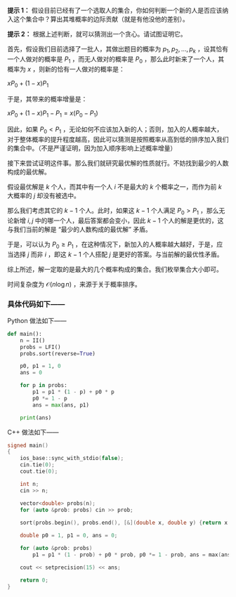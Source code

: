**提示 1：** 假设目前已经有了一个选取人的集合，你如何判断一个新的人是否应该纳入这个集合中？算出其堆概率的边际贡献（就是有他没他的差别）。

**提示 2：** 根据上述判断，就可以猜测出一个贪心。请试图证明它。

首先，假设我们目前选择了一批人，其做出题目的概率为 $p_1, p_2, \dots, p_k$ ，设其恰有一个人做对的概率是 $P_1$ ，而无人做对的概率是 $P_0$ ，那么此时新来了一个人，其概率为 $x$ ，则新的恰有一人做对的概率是：

$xP_0+(1-x)P_1$ 

于是，其带来的概率增量是：

$xP_0+(1-x)P_1-P_1=x(P_0-P_1)$ 

因此，如果 $P_0<P_1$ ，无论如何不应该加入新的人；否则，加入的人概率越大，对于整体概率的提升程度越高，因此可以猜测是按照概率从高到低的排序加入我们的集合中。（不是严谨证明，因为加入顺序影响上述概率增量）

接下来尝试证明这件事。那么我们就研究最优解的性质就行。不妨找到最少的人数构成的最优解。

假设最优解是 $k$ 个人，而其中有一个人 $i$ 不是最大的 $k$ 个概率之一，而作为前 $k$ 大概率的 $j$ 却没有被选中。

那么我们考虑其它的 $k-1$ 个人。此时，如果这 $k-1$ 个人满足 $P_0\gt P_1$ ，那么无论新增 $i,j$ 中的哪一个人，最后答案都会变小，因此 $k-1$ 个人的解是更优的，这与我们当前的解是 “最少的人数构成的最优解” 矛盾。

于是，可以认为 $P_0\geq P_1$ ，在这种情况下，新加入的人概率越大越好，于是，应当选择 $j$ 而非 $i$ ，即这 $k-1$ 个人搭配 $j$ 是更好的答案。与当前解的最优性矛盾。

综上所述，解一定取的是最大的几个概率构成的集合。我们枚举集合大小即可。

时间复杂度为 $\mathcal{O}(n\log n)$ ，来源于关于概率排序。

### 具体代码如下——

Python 做法如下——

```Python []
def main():
    n = II()
    probs = LFI()
    probs.sort(reverse=True)

    p0, p1 = 1, 0
    ans = 0

    for p in probs:
        p1 = p1 * (1 - p) + p0 * p
        p0 *= 1 - p
        ans = max(ans, p1)

    print(ans)
```

C++ 做法如下——

```cpp []
signed main()
{
    ios_base::sync_with_stdio(false);
    cin.tie(0);
    cout.tie(0);

    int n;
    cin >> n;

    vector<double> probs(n);
    for (auto &prob: probs) cin >> prob;
    
    sort(probs.begin(), probs.end(), [&](double x, double y) {return x > y;});

    double p0 = 1, p1 = 0, ans = 0;

    for (auto &prob: probs)
        p1 = p1 * (1 - prob) + p0 * prob, p0 *= 1 - prob, ans = max(ans, p1);

    cout << setprecision(15) << ans;

    return 0;
}
```